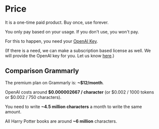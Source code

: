 # Price

It is a one-time paid product. Buy once, use forever. 

You only pay based on your usage. If you don't use, you won't pay.

For this to happen, you need your [OpenAI Key](https://platform.openai.com/account/api-keys).

(If there is a need, we can make a subscription based license as well. We will provide the OpenAI key for you. Let us know [here](https://github.com/coollabsio/safetyper).)

## Comparison Grammarly

The premium plan on Grammarly is: **~$12/month**.

OpenAI costs around **$0.000002667 / character** (or $0.002 / 1000 tokens or $0.002 / 750 characters).

You need to write **~4.5 million characters** a month to write the same amount.

All Harry Potter books are around **~6 million** characters.